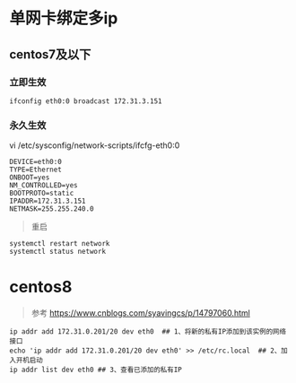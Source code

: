 # 单网卡绑定多ip

## centos7及以下

### 立即生效

```
ifconfig eth0:0 broadcast 172.31.3.151
```

### 永久生效

vi /etc/sysconfig/network-scripts/ifcfg-eth0:0

```
DEVICE=eth0:0
TYPE=Ethernet
ONBOOT=yes
NM_CONTROLLED=yes
BOOTPROTO=static
IPADDR=172.31.3.151 
NETMASK=255.255.240.0 
```

> 重启

```
systemctl restart network
systemctl status network
```

# centos8

> 参考 https://www.cnblogs.com/syavingcs/p/14797060.html

```shell
ip addr add 172.31.0.201/20 dev eth0  ## 1、将新的私有IP添加到该实例的网络接口 
echo 'ip addr add 172.31.0.201/20 dev eth0' >> /etc/rc.local  ## 2、加入开机启动
ip addr list dev eth0 ## 3、查看已添加的私有IP
```


